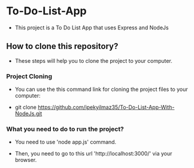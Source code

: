 # To-Do-List-App

- This project is a To Do List App that uses Express and NodeJs

## How to clone this repository?

- These steps will help you to clone the project to your computer.

### Project Cloning

- You can use the this command link for cloning the project files to your computer:

- git clone  https://github.com/ipekyilmaz35/To-Do-List-App-With-NodeJs.git

### What you need to do to run the project?

- You need to use 'node app.js' command.

- Then, you need to go to this url 'http://localhost:3000/'  via your browser.
